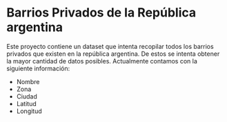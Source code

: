 # Barrios Privados de la República argentina
Este proyecto contiene un dataset que intenta recopilar todos los barrios privados que existen en la república argentina. De estos se intenta obtener la mayor cantidad de datos posibles. Actualmente contamos con la siguiente información:
* Nombre
* Zona
* Ciudad
* Latitud
* Longitud


